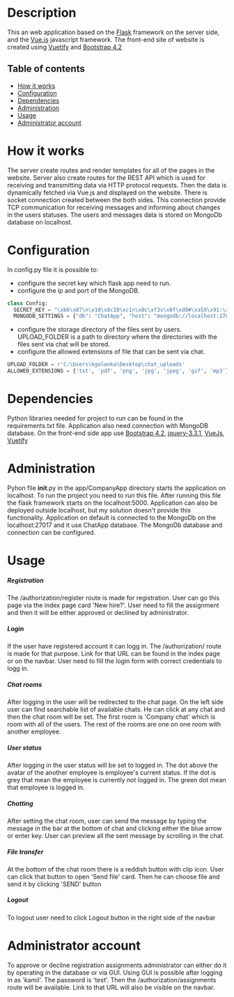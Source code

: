 # Description

This an web application based on the [Flask](https://flask.palletsprojects.com/) framework on the server side,
and the [Vue.js](https://vuejs.org/) javascript framework.
The front-end site of website is created using [Vuetify](https://vuetifyjs.com/)
and [Bootstrap 4.2](https://getbootstrap.com/docs/4.2/getting-started/introduction/)

## Table of contents
* [How it works ](#how-it-works)
* [Configuration](#configuration)
* [Dependencies](#dependencies)
* [Administration](#administration)
* [Usage](#usage)
* [Administrator account](#administrator-account)

# How it works

The server create routes and render templates for all of the pages in the website.
Server also create routes for the REST API which is used for receiving and transmitting data via HTTP protocol requests.
Then the data is dynamically fetched via Vue.js and displayed on the website.
There is socket connection created between the both sides.
This connection provide TCP communication for receiving messages and informing about changes in the users statuses.
The users and messages data is stored on MongoDb database on localhost.

# Configuration 

In config.py file it is possible to:
 - configure the secret key which flask app need to run.
 - configure the ip and port of the MongoDB.
  ```python
class Config:
    SECRET_KEY = "\xb6\x87\n\x10\x8cI0\xc1n\x0c\xf3s\x8f\xd8#\xa5X\x91:\xdd5\x80\xc6\xa6"
    MONGODB_SETTINGS = {"db": "ChatApp", "host": "mongodb://localhost:27017/ChatApp"}
```
 - configure the storage directory of the files sent by users.
  UPLOAD_FOLDER is a path to directory where the directories with the files sent via chat will be stored.
 - configure the allowed extensions of file that can be sent via chat.
```python
UPLOAD_FOLDER = r'C:\Users\kgolonka\Desktop\chat_uploads'
ALLOWED_EXTENSIONS = {'txt', 'pdf', 'png', 'jpg', 'jpeg', 'gif', 'mp3'}
```

# Dependencies

Python libraries needed for project to run can be found in the requirements.txt file.
Application also need connection with MongoDB database.
On the front-end side app use 
[Bootstrap 4.2](https://getbootstrap.com/docs/4.2/getting-started/introduction/), 
[jquery-3.3.1](https://jquery.com/), 
[VueJs](https://vuejs.org),
[Vuetify](https://vuetifyjs.com/)

# Administration

Pyhon file __init__.py in the app/CompanyApp directory starts the application on localhost.
To run the project you need to run this file. After running this file the flask framework starts on
the localhost:5000. 
Application can also be deployed outside localhost, but my solution doesn't provide this functionality.
Application on default is connected to the MongoDb on the localhost:27017 and it use ChatApp database.
The MongoDb database and connection can be configured.

# Usage
##### Registration

The /authorization/register route is made for registration.
User can go this page via the index page card 'New hire?'.
User need to fill the assignment and then it will be either approved or declined by administrator. 
##### Login

If the user have registered account it can logg in. The /authorization/ route is made for that purpose.
Link for that URL can be found in the index page or on the navbar.
User need to fill the login form with correct credentials to logg in.
##### Chat rooms

After logging in the user will be redirected to the chat page. 
On the left side user can find searchable list of available chats.
He can click at any chat and then the chat room will be set.
The first room is 'Company chat' which is room with all of the users.
The rest of the rooms are one on one room with another employee.
##### User status

After logging in the user status will be set to logged in.
The dot above the avatar of the another employee is employee's current status.
If the dot is grey that mean the employee is currently not logged in.
The green dot mean that employee is logged in.

##### Chatting

After setting the chat room, user can send the message by typing the message in the bar at the bottom of chat
and clicking either the blue arrow or enter key.
User can preview all the sent message by scrolling in the chat.

##### File transfer

At the bottom of the chat room there is a reddish button with clip icon. 
User can click that button to open 'Send file' card.
Then he can choose file and send it by clicking 'SEND' button

##### Logout

To logout user need to click Logout button in the right side of the navbar

# Administrator account

To approve or decline registration assignments administrator can either do it by operating in the database or via GUI.
Using GUI is possible after logging in as 'kamil'. The password is 'test'.
Then the /authorization/assignments route will be available.
Link to that URL will also be visible on the navbar.
